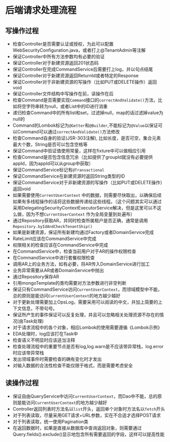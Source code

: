 # 后端请求处理流程

## 写操作过程

- 检查Controller是否需要认证或授权，为此可以配置WebSecurityConfiguration.java，或者打上@TenantAdmin等注解
- 保证Controller中所有方法参数均有必要的验证
- 保证Controller对于新建资源返回201状态码
- 保证Controller在完成CommandService后需要打上log，并以句点结尾
- 保证Controller对于新建资源返回ReturnId或者特定的Response
- 保证Controller对于非新建资源的写操作（比如PUT或DELETE操作）返回void
- 保证Controller文件结构中写操作在前，读操作在后
- 检查Command是否需要实现`Command`接口的`correctAndValidate()`方法，比如将空字符串转为null，或者List中的ID进行消重
- 递归检查Command中的所有list和set，过滤掉null，map的话过滤掉value为null的
- Command的Lombok标记为`@Getter`和`@Builder`,不能标记为`@Value`以保证可以Command可以通过`correctAndValidate()`方法修改
- 检查Command自身的验证(JSR-303注解), 比如长度，是否可空，集合元素最大个数，String是否可以包含空格等
- 保证Command中验证值使用常量，这样在fixture中可以做相应引用
- 检查Command是否包含信息冗余（比如提供了groupId就没有必要提供appId，因为appId可以从group中获取）
- 保证CommandService标记有`@Transactional`
- 保证CommandService在新建资源时返回String类型的ID
- 保证CommandService对于非新建资源的写操作（比如PUT或DELETE操作）返回void
- 如果需要使用`CurrentUserContext`
  中的数据，则需要尽快取出，以确保后续如果有多线程操作的话将这些数据传递给这些线程。（这个问题其实可以通过采用DelegatingSecurityContextExecutorService解决，但是这里可以不这么做，因为不想`CurrentUserContext`
  作为全局变量到处遍布）
- 通过Repository获取AR，并同时检查所属租户是否正确，通常是调用`Repository.byIdAndCheckTenantShip()`
- 如果是新建资源，保证所有新建均通过Factory或者DomainService完成
- RateLimit应该在CommandService中完成
- 权限相关的检查应该在CommandService中完成
- 在CommandService中，检查当前用户对于AR的操作权限检查
- 在CommandService中进行套餐权限检查
- 调用AR上的业务方法，如有必要，将AR传入DomainService进行加工
- 业务异常需要从AR或者DomainService中抛出
- 通过Repository保存AR
- 引用mongoTemplate的类均需要对方法参数进行非空判断
- 保证只有CommandService访问`CurrentUserContext`，而领域模型中不能，总的原则是能访问`CurrentUserContext`的地方越少越好
- 对于更新处理需要加上OpsLog，需要采用可以阅读的中文，并加上简要的上下文信息，不带句号。
- 保证所产生的事件保证可以反复处理，并且可以忽略相关处理资源不存在的情况(由Task处理)
- 对于请求流程中的各个对象，相应Lombok的使用需要遵循《Lombok示例》
- EDA处理时，log应该打在Task中
- 检查语义不明显时应该适当注释
- 检查处理流程中的重要节点是否有log,log.warn是不应该带异常栈，log.error时应该带异常栈
- 发出领域事件时需要检查的确有变化时才发出
- 对输入数据的合法性检查不能仅限于格式，而是需要考虑安全

## 读操作过程

- 保证自由QueryService中访问`CurrentUserContext`，而Dao中不能，总的原则是能访问`CurrentUserContext`的地方越少越好
- Controller返回列表时方法名以`list`开头，返回单个对象时方法名以`fetch`开头
- 对于列表读取，尽量采用GET请求+URL参数，实在不合适才选择POST请求
- 对于列表读取，统一使用Pagination类
- 在返回数据时，如果是直接从数据库中查询返回对象，则需要通过Query.fields().exclude()显示地包含所有需要返回的字段，这样可以提高性能

